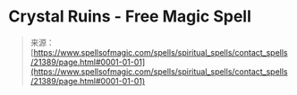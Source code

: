 <!--yml
category: 未分类
date: 2024-06-12 19:04:49
-->

# Crystal Ruins - Free Magic Spell

> 来源：[https://www.spellsofmagic.com/spells/spiritual_spells/contact_spells/21389/page.html#0001-01-01](https://www.spellsofmagic.com/spells/spiritual_spells/contact_spells/21389/page.html#0001-01-01)